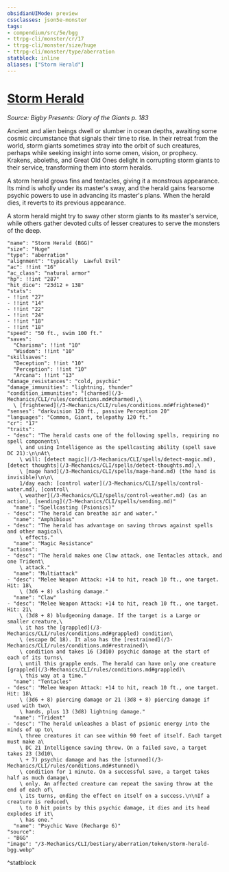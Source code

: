 ```yaml
---
obsidianUIMode: preview
cssclasses: json5e-monster
tags:
- compendium/src/5e/bgg
- ttrpg-cli/monster/cr/17
- ttrpg-cli/monster/size/huge
- ttrpg-cli/monster/type/aberration
statblock: inline
aliases: ["Storm Herald"]
---
```

# [Storm Herald](3-Mechanics\CLI\bestiary\aberration/storm-herald-bgg.md)
*Source: Bigby Presents: Glory of the Giants p. 183*  

Ancient and alien beings dwell or slumber in ocean depths, awaiting some cosmic circumstance that signals their time to rise. In their retreat from the world, storm giants sometimes stray into the orbit of such creatures, perhaps while seeking insight into some omen, vision, or prophecy. Krakens, aboleths, and Great Old Ones delight in corrupting storm giants to their service, transforming them into storm heralds.

A storm herald grows fins and tentacles, giving it a monstrous appearance. Its mind is wholly under its master's sway, and the herald gains fearsome psychic powers to use in advancing its master's plans. When the herald dies, it reverts to its previous appearance.

A storm herald might try to sway other storm giants to its master's service, while others gather devoted cults of lesser creatures to serve the monsters of the deep.

```statblock
"name": "Storm Herald (BGG)"
"size": "Huge"
"type": "aberration"
"alignment": "typically  Lawful Evil"
"ac": !!int "16"
"ac_class": "natural armor"
"hp": !!int "287"
"hit_dice": "23d12 + 138"
"stats":
- !!int "27"
- !!int "14"
- !!int "22"
- !!int "24"
- !!int "18"
- !!int "18"
"speed": "50 ft., swim 100 ft."
"saves":
  "Charisma": !!int "10"
  "Wisdom": !!int "10"
"skillsaves":
  "Deception": !!int "10"
  "Perception": !!int "10"
  "Arcana": !!int "13"
"damage_resistances": "cold, psychic"
"damage_immunities": "lightning, thunder"
"condition_immunities": "[charmed](/3-Mechanics/CLI/rules/conditions.md#charmed),\
  \ [frightened](/3-Mechanics/CLI/rules/conditions.md#frightened)"
"senses": "darkvision 120 ft., passive Perception 20"
"languages": "Common, Giant, telepathy 120 ft."
"cr": "17"
"traits":
- "desc": "The herald casts one of the following spells, requiring no spell components\
    \ and using Intelligence as the spellcasting ability (spell save DC 21):\n\nAt\
    \ will: [detect magic](/3-Mechanics/CLI/spells/detect-magic.md), [detect thoughts](/3-Mechanics/CLI/spells/detect-thoughts.md),\
    \ [mage hand](/3-Mechanics/CLI/spells/mage-hand.md) (the hand is invisible)\n\n\
    1/day each: [control water](/3-Mechanics/CLI/spells/control-water.md), [control\
    \ weather](/3-Mechanics/CLI/spells/control-weather.md) (as an action), [sending](/3-Mechanics/CLI/spells/sending.md)"
  "name": "Spellcasting (Psionics)"
- "desc": "The herald can breathe air and water."
  "name": "Amphibious"
- "desc": "The herald has advantage on saving throws against spells and other magical\
    \ effects."
  "name": "Magic Resistance"
"actions":
- "desc": "The herald makes one Claw attack, one Tentacles attack, and one Trident\
    \ attack."
  "name": "Multiattack"
- "desc": "Melee Weapon Attack: +14 to hit, reach 10 ft., one target. Hit: 18\
    \ (3d6 + 8) slashing damage."
  "name": "Claw"
- "desc": "Melee Weapon Attack: +14 to hit, reach 10 ft., one target. Hit: 21\
    \ (3d8 + 8) bludgeoning damage. If the target is a Large or smaller creature,\
    \ it has the [grappled](/3-Mechanics/CLI/rules/conditions.md#grappled) condition\
    \ (escape DC 18). It also has the [restrained](/3-Mechanics/CLI/rules/conditions.md#restrained)\
    \ condition and takes 16 (3d10) psychic damage at the start of each of its turns\
    \ until this grapple ends. The herald can have only one creature [grappled](/3-Mechanics/CLI/rules/conditions.md#grappled)\
    \ this way at a time."
  "name": "Tentacles"
- "desc": "Melee Weapon Attack: +14 to hit, reach 10 ft., one target. Hit: 18\
    \ (3d6 + 8) piercing damage or 21 (3d8 + 8) piercing damage if used with two\
    \ hands, plus 13 (3d8) lightning damage."
  "name": "Trident"
- "desc": "The herald unleashes a blast of psionic energy into the minds of up to\
    \ three creatures it can see within 90 feet of itself. Each target must make a\
    \ DC 21 Intelligence saving throw. On a failed save, a target takes 23 (3d10\
    \ + 7) psychic damage and has the [stunned](/3-Mechanics/CLI/rules/conditions.md#stunned)\
    \ condition for 1 minute. On a successful save, a target takes half as much damage\
    \ only. An affected creature can repeat the saving throw at the end of each of\
    \ its turns, ending the effect on itself on a success.\n\nIf a creature is reduced\
    \ to 0 hit points by this psychic damage, it dies and its head explodes if it\
    \ has one."
  "name": "Psychic Wave (Recharge 6)"
"source":
- "BGG"
"image": "/3-Mechanics/CLI/bestiary/aberration/token/storm-herald-bgg.webp"
```
^statblock